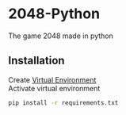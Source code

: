 # 2048-Python
The game 2048 made in python

## Installation
Create [Virtual Environment](https://code.visualstudio.com/docs/python/environments) \
Activate virtual environment

```bash
pip install -r requirements.txt
```
